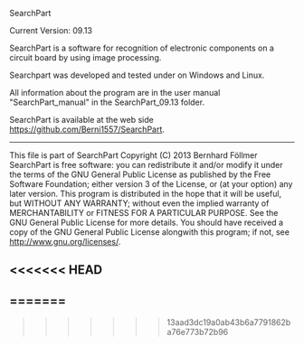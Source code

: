 SearchPart

Current Version: 09.13

SearchPart is a software for recognition of electronic components on a circuit board by using image processing.

Searchpart was developed and tested under on Windows and Linux.

All information about the program are in the user manual "SearchPart_manual" in the SearchPart_09.13 folder.

SearchPart is available at the web side https://github.com/Berni1557/SearchPart.

---------------------------------------------------------------------------------------------------------------------------

This file is part of SearchPart
Copyright (C) 2013  Bernhard Föllmer
SearchPart is free software: you can redistribute it and/or modify it under the terms of the GNU General Public License
as published by the Free Software Foundation; either version 3 of the License, or (at your option) any later version.
This program is distributed in the hope that it will be useful, but WITHOUT ANY WARRANTY;
without even the implied warranty of MERCHANTABILITY or FITNESS FOR A PARTICULAR PURPOSE. 
See the GNU General Public License for more details.
You should have received a copy of the GNU General Public License alongwith this program; if not, see <http://www.gnu.org/licenses/>.

<<<<<<< HEAD
---------------------------------------------------------------------------------------------------------------------------
=======
--------------------------------------------------------------------------------------------------------------------------
>>>>>>> 13aad3dc19a0ab43b6a7791862ba76e773b72b96
